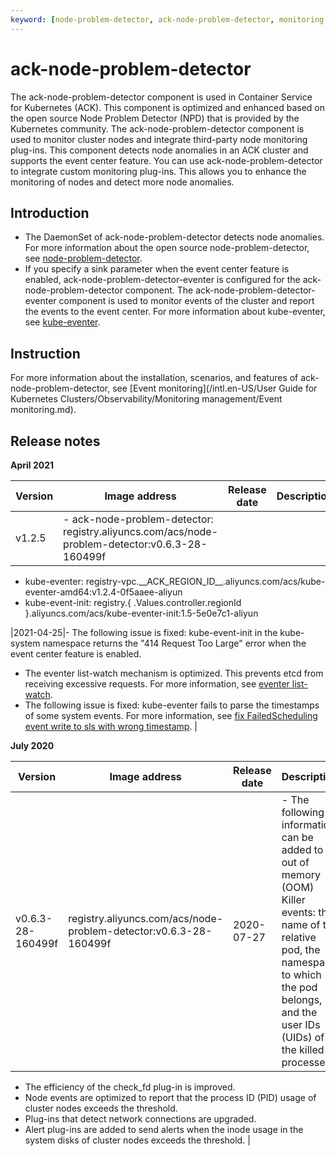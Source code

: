 ```yaml
---
keyword: [node-problem-detector, ack-node-problem-detector, monitoring of node events]
---
```


# ack-node-problem-detector

The ack-node-problem-detector component is used in Container Service for Kubernetes \(ACK\). This component is optimized and enhanced based on the open source Node Problem Detector \(NPD\) that is provided by the Kubernetes community. The ack-node-problem-detector component is used to monitor cluster nodes and integrate third-party node monitoring plug-ins. This component detects node anomalies in an ACK cluster and supports the event center feature. You can use ack-node-problem-detector to integrate custom monitoring plug-ins. This allows you to enhance the monitoring of nodes and detect more node anomalies.

## Introduction

-   The DaemonSet of ack-node-problem-detector detects node anomalies. For more information about the open source node-problem-detector, see [node-problem-detector](https://github.com/kubernetes/node-problem-detector).
-   If you specify a sink parameter when the event center feature is enabled, ack-node-problem-detector-eventer is configured for the ack-node-problem-detector component. The ack-node-problem-detector-eventer component is used to monitor events of the cluster and report the events to the event center. For more information about kube-eventer, see [kube-eventer](https://github.com/AliyunContainerService/kube-eventer).

## Instruction

For more information about the installation, scenarios, and features of ack-node-problem-detector, see [Event monitoring](/intl.en-US/User Guide for Kubernetes Clusters/Observability/Monitoring management/Event monitoring.md).

## Release notes

**April 2021**

|Version|Image address|Release date|Description|
|-------|-------------|------------|-----------|
|v1.2.5|-   ack-node-problem-detector: registry.aliyuncs.com/acs/node-problem-detector:v0.6.3-28-160499f
-   kube-eventer: registry-vpc.\_\_ACK\_REGION\_ID\_\_.aliyuncs.com/acs/kube-eventer-amd64:v1.2.4-0f5aaee-aliyun
-   kube-event-init: registry.\{ .Values.controller.regionId \}.aliyuncs.com/acs/kube-eventer-init:1.5-5e0e7c1-aliyun

|2021-04-25|-   The following issue is fixed: kube-event-init in the kube-system namespace returns the "414 Request Too Large" error when the event center feature is enabled.
-   The eventer list-watch mechanism is optimized. This prevents etcd from receiving excessive requests. For more information, see [eventer list-watch](https://github.com/AliyunContainerService/kube-eventer/pull/188).
-   The following issue is fixed: kube-eventer fails to parse the timestamps of some system events. For more information, see [fix FailedScheduling event write to sls with wrong timestamp](https://github.com/AliyunContainerService/kube-eventer/pull/168). |

**July 2020**

|Version|Image address|Release date|Description|
|-------|-------------|------------|-----------|
|v0.6.3-28-160499f|registry.aliyuncs.com/acs/node-problem-detector:v0.6.3-28-160499f|2020-07-27|-   The following information can be added to out of memory \(OOM\) Killer events: the name of the relative pod, the namespace to which the pod belongs, and the user IDs \(UIDs\) of the killed processes.
-   The efficiency of the check\_fd plug-in is improved.
-   Node events are optimized to report that the process ID \(PID\) usage of cluster nodes exceeds the threshold.
-   Plug-ins that detect network connections are upgraded.
-   Alert plug-ins are added to send alerts when the inode usage in the system disks of cluster nodes exceeds the threshold. |

